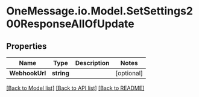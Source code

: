 # OneMessage.io.Model.SetSettings200ResponseAllOfUpdate

## Properties

Name | Type | Description | Notes
------------ | ------------- | ------------- | -------------
**WebhookUrl** | **string** |  | [optional] 

[[Back to Model list]](../README.md#documentation-for-models) [[Back to API list]](../README.md#documentation-for-api-endpoints) [[Back to README]](../README.md)


